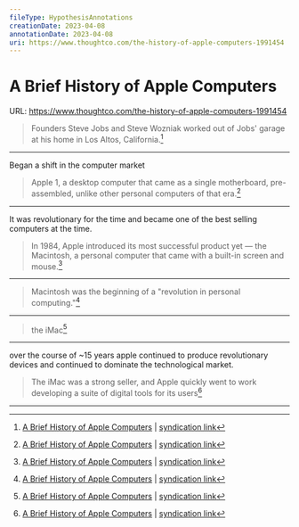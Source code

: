 ```yaml
---
fileType: HypothesisAnnotations
creationDate: 2023-04-08 
annotationDate: 2023-04-08
uri: https://www.thoughtco.com/the-history-of-apple-computers-1991454
---
```

# A Brief History of Apple Computers
URL: https://www.thoughtco.com/the-history-of-apple-computers-1991454

> Founders Steve Jobs and Steve Wozniak worked out of Jobs' garage at his home in Los Altos, California.[^1]

[^1]: [A Brief History of Apple Computers](https://www.thoughtco.com/the-history-of-apple-computers-1991454) | [syndication link](tk) 
---
Began a shift in the computer market

> Apple 1, a desktop computer that came as a single motherboard, pre-assembled, unlike other personal computers of that era.[^1]

[^1]: [A Brief History of Apple Computers](https://www.thoughtco.com/the-history-of-apple-computers-1991454) | [syndication link](tk) 
---
It was revolutionary for the time and became one of the best selling computers at the time.

> In 1984, Apple introduced its most successful product yet — the Macintosh, a personal computer that came with a built-in screen and mouse.[^1]

[^1]: [A Brief History of Apple Computers](https://www.thoughtco.com/the-history-of-apple-computers-1991454) | [syndication link](tk) 

---
> Macintosh was the beginning of a "revolution in personal computing."[^1]

[^1]: [A Brief History of Apple Computers](https://www.thoughtco.com/the-history-of-apple-computers-1991454) | [syndication link](tk) 
---
> the iMac[^1]

[^1]: [A Brief History of Apple Computers](https://www.thoughtco.com/the-history-of-apple-computers-1991454) | [syndication link](tk) 

---
over the course of ~15 years apple continued to produce revolutionary devices and continued to dominate the technological market.

> The iMac was a strong seller, and Apple quickly went to work developing a suite of digital tools for its users[^1]

[^1]: [A Brief History of Apple Computers](https://www.thoughtco.com/the-history-of-apple-computers-1991454) | [syndication link](tk) 

---
